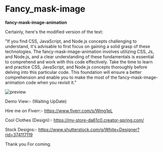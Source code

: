 # Fancy_mask-image
**fancy-mask-image-animation**

Certainly, here's the modified version of the text:

"If you find CSS, JavaScript, and Node.js concepts challenging to understand, it's advisable to first focus on gaining a solid grasp of these technologies. The fancy-mask-image-animation involves utilizing CSS, Js, and Node.js, and a clear understanding of these fundamentals is essential to comprehend and work with this code effectively. 
Take the time to learn and practice CSS, JavaScript, and Node.js concepts thoroughly before delving into this particular code. This foundation will ensure a better comprehension and enable you to make the most of the fancy-mask-image-animation code when you revisit it."


![preview](https://github.com/SK-Chaurasiya/Fancy_mask-image/assets/97239651/07f01f4c-bf63-4178-be92-f5dc9a31bd5b)


Demo View:- (Waiting UpDate)

Hire me on Fiverr:- https://www.fiverr.com/s/Wmg1eL

Cool Clothes (Design):- https://my-store-da61c0.creator-spring.com/

Stock Designs:- https://www.shutterstock.com/g/White+Designer?rid=374117119

Thank you For coming.
